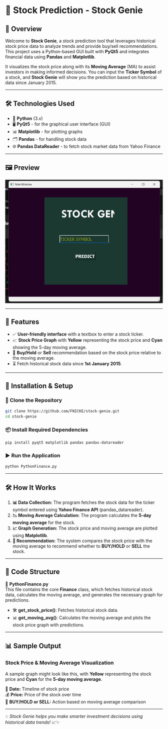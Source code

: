 # 🚀 Stock Prediction - Stock Genie

## 📖 Overview

Welcome to **Stock Genie**, a stock prediction tool that leverages historical stock price data to analyze trends and provide buy/sell recommendations. This project uses a Python-based GUI built with **PyQt5** and integrates financial data using **Pandas** and **Matplotlib**.

It visualizes the stock price along with its **Moving Average** (MA) to assist investors in making informed decisions. You can input the **Ticker Symbol** of a stock, and **Stock Genie** will show you the prediction based on historical data since January 2015.

---

## 🛠️ Technologies Used

- 🐍 **Python** (3.x)
- 🖥️ **PyQt5** - for the graphical user interface (GUI)
- 📊 **Matplotlib** - for plotting graphs
- 🗂️ **Pandas** - for handling stock data
- 🌐 **Pandas DataReader** - to fetch stock market data from Yahoo Finance

---

## 🖼️ Preview

![Stock Predictor Preview](Stock%20Predictor/image.png)

---

## 🔧 Features

- ✅ **User-friendly interface** with a textbox to enter a stock ticker.
- 📈 **Stock Price Graph** with **Yellow** representing the stock price and **Cyan** showing the 5-day moving average.
- 📢 **Buy/Hold** or **Sell** recommendation based on the stock price relative to the moving average.
- ⏳ Fetch historical stock data since **1st January 2015**.

---

## 🚀 Installation & Setup

### 🔽 Clone the Repository
```bash
git clone https://github.com/FNICKE/stock-genie.git
cd stock-genie
```

### 📦 Install Required Dependencies
```bash
pip install pyqt5 matplotlib pandas pandas-datareader
```

### ▶️ Run the Application
```bash
python PythonFinance.py
```

---

## 🛠️ How It Works

1. **📊 Data Collection:** The program fetches the stock data for the ticker symbol entered using **Yahoo Finance API** (pandas_datareader).
2. **📉 Moving Average Calculation:** The program calculates the **5-day moving average** for the stock.
3. **📈 Graph Generation:** The stock price and moving average are plotted using **Matplotlib**.
4. **📢 Recommendation:** The system compares the stock price with the moving average to recommend whether to **BUY/HOLD** or **SELL** the stock.

---

## 📂 Code Structure

📄 **PythonFinance.py**  
This file contains the core **Finance** class, which fetches historical stock data, calculates the moving average, and generates the necessary graph for predictions.

- 🛠️ **get_stock_price()**: Fetches historical stock data.
- 📊 **get_moving_avg()**: Calculates the moving average and plots the stock price graph with predictions.

---

## 📊 Sample Output

### **Stock Price & Moving Average Visualization**
A sample graph might look like this, with **Yellow** representing the stock price and **Cyan** for the **5-day moving average**.

📅 **Date:** Timeline of stock price  
💰 **Price:** Price of the stock over time  
📢 **BUY/HOLD or SELL:** Action based on moving average comparison  

---

💡 *Stock Genie helps you make smarter investment decisions using historical data trends!* 📈✨

